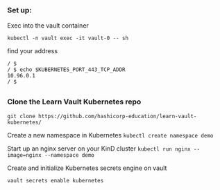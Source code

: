 ##

### Set up:


Exec into the vault container

`kubectl -n vault exec -it vault-0 -- sh`

find your address
```
/ $
/ $ echo $KUBERNETES_PORT_443_TCP_ADDR
10.96.0.1
/ $ 
```


##

### Clone the Learn Vault Kubernetes repo

`git clone https://github.com/hashicorp-education/learn-vault-kubernetes/`


Create a new namespace in Kubernetes
`kubectl create namespace demo`


Start up an nginx server on your KinD cluster
`kubectl run nginx --image=nginx --namespace demo`


Create and initialize Kubernetes secrets engine on vault

`vault secrets enable kubernetes`
